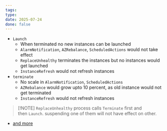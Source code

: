 ```yaml
---
tags: 
type: 
date: 2025-07-24
done: false
---
```

- `Launch`
	- When terminated no new instances can be launched
	- `AlarmNotification`, `AZRebalance`, `ScheduledActions` would not take effect
	- `ReplaceUnhealthy` terminates the instances but no instances would get launched
	- `InstanceRefresh` would not refresh instances
- `terminate`
	- No scale in `AlarmNotification`, `ScheduledActions`
	- `AZRebalance` would grow upto 10 percent, as old instance would not get terminated
	- `InstanceRefresh` would not refresh instances
> [!NOTE] `ReplaceUnhealthy` process calls `Terminate` first and then `Launch`. suspending one of them will not have effect on other.
- [and more](https://docs.aws.amazon.com/autoscaling/ec2/userguide/understand-how-suspending-processes-affects-other-processes.html#terminate-is-suspended)